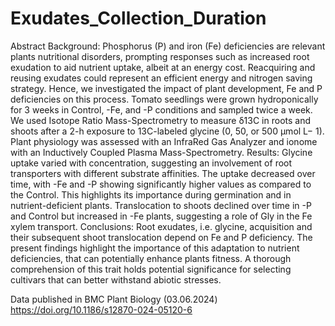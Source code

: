 # Exudates_Collection_Duration

Abstract
Background: Phosphorus (P) and iron (Fe) deficiencies are relevant plants nutritional disorders, prompting responses such as increased root exudation to aid nutrient uptake, albeit at an energy cost. Reacquiring and reusing exudates could represent an efficient energy and nitrogen saving strategy. Hence, we investigated the impact of plant development, Fe and P deficiencies on this process. Tomato seedlings were grown hydroponically for 3 weeks in Control, -Fe, and -P conditions and sampled twice a week. We used Isotope Ratio Mass-Spectrometry to measure δ13C in roots and shoots after a 2-h exposure to 13C-labeled glycine (0, 50, or 500 μmol L− 1). Plant physiology was assessed with an InfraRed Gas Analyzer and ionome with an Inductively Coupled Plasma Mass-Spectrometry.
Results: Glycine uptake varied with concentration, suggesting an involvement of root transporters with different substrate affinities. The uptake decreased over time, with -Fe and -P showing significantly higher values as compared to the Control. This highlights its importance during germination and in nutrient-deficient plants. Translocation to shoots declined over time in -P and Control but increased in -Fe plants, suggesting a role of Gly in the Fe xylem transport.
Conclusions: Root exudates, i.e. glycine, acquisition and their subsequent shoot translocation depend on Fe and P deficiency. The present findings highlight the importance of this adaptation to nutrient deficiencies, that can potentially enhance plants fitness. A thorough comprehension of this trait holds potential significance for selecting cultivars that can better withstand abiotic stresses.

Data published in BMC Plant Biology (03.06.2024)
https://doi.org/10.1186/s12870-024-05120-6
